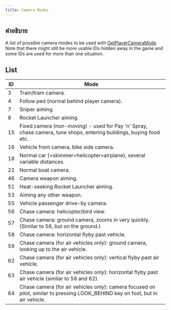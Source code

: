 ```yaml
---
title: Camera Modes
---
```


## คำอธิบาย

A list of possible camera modes to be used with [GetPlayerCameraMode](../functions/GetPlayerCameraMode.md). Note that there might still be more usable IDs hidden away in the game and some IDs are used for more than one situation.

## List

| ID  | Mode                                                                                                                            |
| --- | ------------------------------------------------------------------------------------------------------------------------------- |
| 3   | Train/tram camera.                                                                                                              |
| 4   | Follow ped (normal behind player camera).                                                                                       |
| 7   | Sniper aiming.                                                                                                                  |
| 8   | Rocket Launcher aiming.                                                                                                         |
| 15  | Fixed camera (non-moving) - used for Pay 'n' Spray, chase camera, tune shops, entering buildings, buying food etc.              |
| 16  | Vehicle front camera, bike side camera.                                                                                         |
| 18  | Normal car (+skimmer+helicopter+airplane), several variable distances.                                                          |
| 22  | Normal boat camera.                                                                                                             |
| 46  | Camera weapon aiming.                                                                                                           |
| 51  | Heat-seeking Rocket Launcher aiming.                                                                                            |
| 53  | Aiming any other weapon.                                                                                                        |
| 55  | Vehicle passenger drive-by camera.                                                                                              |
| 56  | Chase camera: helicopter/bird view.                                                                                             |
| 57  | Chase camera: ground camera, zooms in very quickly. (Similar to 56, but on the ground.)                                         |
| 58  | Chase camera: horizontal flyby past vehicle.                                                                                    |
| 59  | Chase camera (for air vehicles only): ground camera, looking up to the air vehicle.                                             |
| 62  | Chase camera (for air vehicles only): vertical flyby past air vehicle.                                                          |
| 63  | Chase camera (for air vehicles only): horizontal flyby past air vehicle (similar to 58 and 62).                                 |
| 64  | Chase camera (for air vehicles only): camera focused on pilot, similar to pressing LOOK_BEHIND key on foot, but in air vehicle. |
